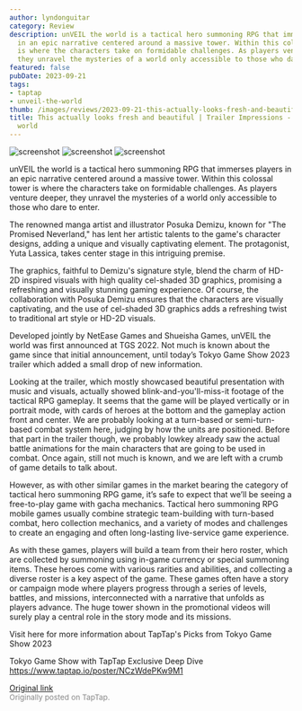 ```yaml
---
author: lyndonguitar
category: Review
description: unVEIL the world is a tactical hero summoning RPG that immerses players
  in an epic narrative centered around a massive tower. Within this colossal tower
  is where the characters take on formidable challenges. As players venture deeper,
  they unravel the mysteries of a world only accessible to those who dare to enter.
featured: false
pubDate: 2023-09-21
tags:
- taptap
- unveil-the-world
thumb: /images/reviews/2023-09-21-this-actually-looks-fresh-and-beautiful--trailer-impressions---unveil-the-world-0.avif
title: This actually looks fresh and beautiful | Trailer Impressions - unVEIL the
  world
---
```


<div class="gallery">
  <img src="/images/reviews/2023-09-21-this-actually-looks-fresh-and-beautiful--trailer-impressions---unveil-the-world-0.avif" alt="screenshot" />
  <img src="/images/reviews/2023-09-21-this-actually-looks-fresh-and-beautiful--trailer-impressions---unveil-the-world-1.avif" alt="screenshot" />
  <img src="/images/reviews/2023-09-21-this-actually-looks-fresh-and-beautiful--trailer-impressions---unveil-the-world-2.avif" alt="screenshot" />
</div>

unVEIL the world is a tactical hero summoning RPG that immerses players in an epic narrative centered around a massive tower. Within this colossal tower is where the characters take on formidable challenges. As players venture deeper, they unravel the mysteries of a world only accessible to those who dare to enter.

The renowned manga artist and illustrator Posuka Demizu, known for "The Promised Neverland," has lent her artistic talents to the game's character designs, adding a unique and visually captivating element. The protagonist, Yuta Lassica, takes center stage in this intriguing premise.

The graphics, faithful to Demizu's signature style, blend the charm of HD-2D inspired visuals with high quality cel-shaded 3D graphics, promising a refreshing and visually stunning gaming experience. Of course, the collaboration with Posuka Demizu ensures that the characters are visually captivating, and the use of cel-shaded 3D graphics adds a refreshing twist to traditional art style or HD-2D visuals.

Developed jointly by NetEase Games and Shueisha Games, unVEIL the world was first announced at TGS 2022. Not much is known about the game since that initial announcement, until today’s Tokyo Game Show 2023 trailer which added a small drop of new information.

Looking at the trailer, which mostly showcased beautiful presentation with music and visuals, actually showed blink-and-you'll-miss-it footage of the tactical RPG gameplay. It seems that the game will be played vertically or in portrait mode, with cards of heroes at the bottom and the gameplay action front and center. We are probably looking at a turn-based or semi-turn-based combat system here, judging by how the units are positioned. Before that part in the trailer though, we probably lowkey already saw the actual battle animations for the main characters that are going to be used in combat. Once again, still not much is known, and we are left with a crumb of game details to talk about.

However, as with other similar games in the market bearing the category of tactical hero summoning RPG game, it’s safe to expect that we’ll be seeing a free-to-play game with gacha mechanics. Tactical hero summoning RPG mobile games usually combine strategic team-building with turn-based combat, hero collection mechanics, and a variety of modes and challenges to create an engaging and often long-lasting live-service game experience.

As with these games, players will build a team from their hero roster, which are collected by summoning using in-game currency or special summoning items. These heroes come with various rarities and abilities, and collecting a diverse roster is a key aspect of the game. These games often have a story or campaign mode where players progress through a series of levels, battles, and missions, interconnected with a narrative that unfolds as players advance. The huge tower shown in the promotional videos will surely play a central role in the story mode and its missions.

Visit here for more information about TapTap's Picks from Tokyo Game Show 2023

Tokyo Game Show with TapTap Exclusive Deep Dive
https://www.taptap.io/poster/NCzWdePKw9M1

[Original link](https://www.taptap.io/post/6326113)<br><span style="font-size: 0.95em; color: #888;">Originally posted on TapTap.</span>